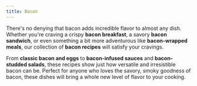 ```yaml
---
title: Bacon
---
```


There's no denying that bacon adds incredible flavor to almost any dish. Whether you're craving a crispy **bacon breakfast**, a savory **bacon sandwich**, or even something a bit more adventurous like **bacon-wrapped meals**, our collection of **bacon recipes** will satisfy your cravings.

From **classic bacon and eggs** to **bacon-infused sauces** and **bacon-studded salads**, these recipes show just how versatile and irresistible bacon can be. Perfect for anyone who loves the savory, smoky goodness of bacon, these dishes will bring a whole new level of flavor to your cooking.
